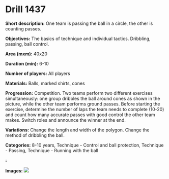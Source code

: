 # Drill 1437

**Short description:**
One team is passing the ball in a circle, the other is counting passes.

**Objectives:**
The basics of technique and individual tactics. Dribbling, passing, ball control.

**Area (mxm):**
40x20

**Duration (min):**
6-10

**Number of players:**
All players

**Materials:**
Balls, marked shirts, cones

**Progression:**
Competition. Two teams perform two different exercises simultaneously: one group dribbles the ball around cones as shown in the picture, while the other team performs ground passes. Before starting the exercise, determine the number of laps the team needs to complete (10-20) and count how many accurate passes with good control the other team makes. Switch roles and announce the winner at the end.

**Variations:**
Change the length and width of the polygon. Change the method of dribbling the ball.

**Categories:**
8-10 years, Technique - Control and ball protection, Technique - Passing, Technique - Running with the ball

**:**


**Images:**
![](https://www.coachingfutsal.com/\images\795a7c7d-dcc4-419a-a37b-b3048f120017_241.png)

